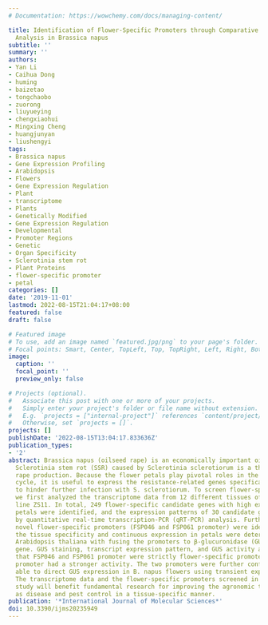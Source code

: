 ```yaml
---
# Documentation: https://wowchemy.com/docs/managing-content/

title: Identification of Flower-Specific Promoters through Comparative Transcriptome
  Analysis in Brassica napus
subtitle: ''
summary: ''
authors:
- Yan Li
- Caihua Dong
- huming
- baizetao
- tongchaobo
- zuorong
- liuyueying
- chengxiaohui
- Mingxing Cheng
- huangjunyan
- liushengyi
tags:
- Brassica napus
- Gene Expression Profiling
- Arabidopsis
- Flowers
- Gene Expression Regulation
- Plant
- transcriptome
- Plants
- Genetically Modified
- Gene Expression Regulation
- Developmental
- Promoter Regions
- Genetic
- Organ Specificity
- Sclerotinia stem rot
- Plant Proteins
- flower-specific promoter
- petal
categories: []
date: '2019-11-01'
lastmod: 2022-08-15T21:04:17+08:00
featured: false
draft: false

# Featured image
# To use, add an image named `featured.jpg/png` to your page's folder.
# Focal points: Smart, Center, TopLeft, Top, TopRight, Left, Right, BottomLeft, Bottom, BottomRight.
image:
  caption: ''
  focal_point: ''
  preview_only: false

# Projects (optional).
#   Associate this post with one or more of your projects.
#   Simply enter your project's folder or file name without extension.
#   E.g. `projects = ["internal-project"]` references `content/project/deep-learning/index.md`.
#   Otherwise, set `projects = []`.
projects: []
publishDate: '2022-08-15T13:04:17.833636Z'
publication_types:
- '2'
abstract: Brassica napus (oilseed rape) is an economically important oil crop worldwide.
  Sclerotinia stem rot (SSR) caused by Sclerotinia sclerotiorum is a threat to oilseed
  rape production. Because the flower petals play pivotal roles in the SSR disease
  cycle, it is useful to express the resistance-related genes specifically in flowers
  to hinder further infection with S. sclerotiorum. To screen flower-specific promoters,
  we first analyzed the transcriptome data from 12 different tissues of the B. napus
  line ZS11. In total, 249 flower-specific candidate genes with high expression in
  petals were identified, and the expression patterns of 30 candidate genes were verified
  by quantitative real-time transcription-PCR (qRT-PCR) analysis. Furthermore, two
  novel flower-specific promoters (FSP046 and FSP061 promoter) were identified, and
  the tissue specificity and continuous expression in petals were determined in transgenic
  Arabidopsis thaliana with fusing the promoters to β-glucuronidase (GUS)-reporter
  gene. GUS staining, transcript expression pattern, and GUS activity analysis indicated
  that FSP046 and FSP061 promoter were strictly flower-specific promoters, and FSP046
  promoter had a stronger activity. The two promoters were further confirmed to be
  able to direct GUS expression in B. napus flowers using transient expression system.
  The transcriptome data and the flower-specific promoters screened in the present
  study will benefit fundamental research for improving the agronomic traits as well
  as disease and pest control in a tissue-specific manner.
publication: '*International Journal of Molecular Sciences*'
doi: 10.3390/ijms20235949
---
```

